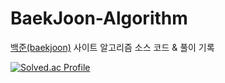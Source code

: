 # BaekJoon-Algorithm
[백준(baekjoon)](https://www.acmicpc.net/) 사이트 알고리즘 소스 코드 & 풀이 기록

[![Solved.ac Profile](http://mazassumnida.wtf/api/v2/generate_badge?boj=bsa0322)](https://solved.ac/bsa0322/)

